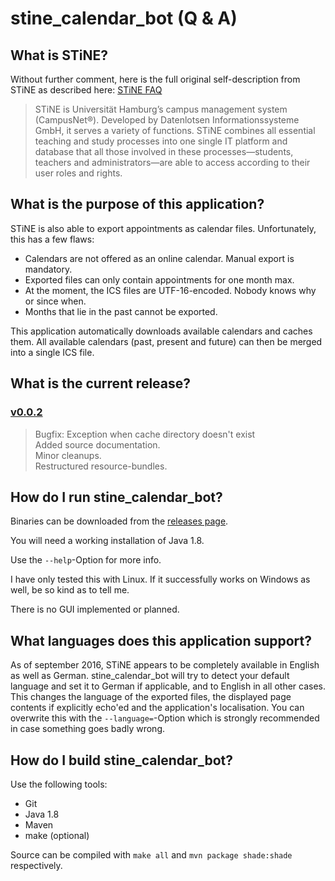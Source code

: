 # stine_calendar_bot (Q & A)

## What is STiNE?

Without further comment, here is the full original self-description from STiNE as described here: [STiNE FAQ](https://www.stine.uni-hamburg.de/scripts/mgrqispi.dll?APPNAME=CampusNet&PRGNAME=EXTERNALPAGES&ARGUMENTS=-N000000000000002,-N000498,-Afaq "STiNE FAQ")

> STiNE is Universität Hamburg’s campus management system (CampusNet®). Developed by Datenlotsen Informationssysteme GmbH, it serves a variety of functions. STiNE combines all essential teaching and study processes into one single IT platform and database that all those involved in these processes—students, teachers and administrators—are able to access according to their user roles and rights.

## What is the purpose of this application?

STiNE is also able to export appointments as calendar files. Unfortunately, this has a few flaws:
- Calendars are not offered as an online calendar. Manual export is mandatory.
- Exported files can only contain appointments for one month max.
- At the moment, the ICS files are UTF-16-encoded. Nobody knows why or since when.
- Months that lie in the past cannot be exported.

This application automatically downloads available calendars and caches them. All available calendars (past, present and future) can then be merged into a single ICS file.

## What is the current release?

### [v0.0.2](https://github.com/felsenhower/stine_calendar_bot/releases/tag/v0.0.2)
> Bugfix: Exception when cache directory doesn't exist <br/>
Added source documentation. <br/>
Minor cleanups. <br/>
Restructured resource-bundles.

## How do I run stine_calendar_bot?

Binaries can be downloaded from the [releases page](https://github.com/felsenhower/stine_calendar_bot/releases).

You will need a working installation of Java 1.8.

Use the `--help`-Option for more info.

I have only tested this with Linux. If it successfully works on Windows as well, be so kind as to tell me.

There is no GUI implemented or planned.

## What languages does this application support?

As of september 2016, STiNE appears to be completely available in English as well as German. stine_calendar_bot will try to detect your default language and set it to German if applicable, and to English in all other cases. This changes the language of the exported files, the displayed page contents if explicitly echo'ed and the application's localisation. You can overwrite this with the `--language=`-Option which is strongly recommended in case something goes badly wrong.

## How do I build stine_calendar_bot?

Use the following tools:
- Git
- Java 1.8
- Maven
- make (optional)

Source can be compiled with `make all` and `mvn package shade:shade` respectively.
